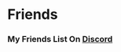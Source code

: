 # Friends

### My Friends List On [Discord](https://discord.com)

<figure><img src="https://media.discordapp.net/attachments/1062240262836985878/1063169710503501904/Screenshot_20230113_015506.png?width=588&#x26;height=468" alt=""><figcaption></figcaption></figure>

<figure><img src="https://cdn.discordapp.com/attachments/1062240262836985878/1063169710855835718/Screenshot_20230113_015533.png" alt=""><figcaption></figcaption></figure>

<figure><img src="https://media.discordapp.net/attachments/1062240262836985878/1063169711229108274/Screenshot_20230113_015549.png" alt=""><figcaption></figcaption></figure>
